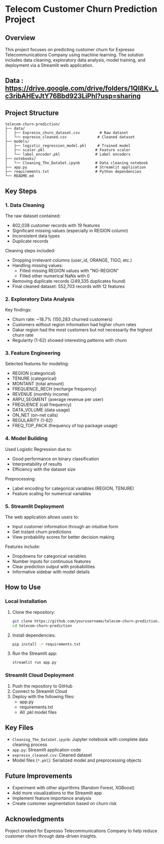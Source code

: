# Telecom Customer Churn Prediction Project

## Overview

This project focuses on predicting customer churn for Expresso Telecommunications Company using machine learning. The solution includes data cleaning, exploratory data analysis, model training, and deployment via a Streamlit web application.

## Data : https://drive.google.com/drive/folders/1QI8Kv_Lc3ribAHEvJtY76Bbd923LiPhl?usp=sharing

## Project Structure

```
telecom-churn-prediction/
├── data/
│   ├── Expresso_churn_dataset.csv         # Raw dataset
│   └── expresso_cleaned.csv              # Cleaned dataset
├── models/
│   ├── logistic_regression_model.pkl     # Trained model
│   ├── scaler.pkl                       # Feature scaler
│   └── label_encoder.pkl                # Label encoders
├── notebooks/
│   └── Cleaning_The_DataSet.ipynb       # Data cleaning notebook
├── app.py                               # Streamlit application
├── requirements.txt                     # Python dependencies
└── README.md
```

## Key Steps

### 1. Data Cleaning

The raw dataset contained:
- 802,038 customer records with 19 features
- Significant missing values (especially in REGION column)
- Inconsistent data types
- Duplicate records

Cleaning steps included:
- Dropping irrelevant columns (user_id, ORANGE, TIGO, etc.)
- Handling missing values:
  - Filled missing REGION values with "NO-REGION"
  - Filled other numerical NaNs with 0
- Removing duplicate records (249,335 duplicates found)
- Final cleaned dataset: 552,703 records with 12 features

### 2. Exploratory Data Analysis

Key findings:
- Churn rate: ~18.7% (150,283 churned customers)
- Customers without region information had higher churn rates
- Dakar region had the most customers but not necessarily the highest churn rate
- Regularity (1-62) showed interesting patterns with churn

### 3. Feature Engineering

Selected features for modeling:
- REGION (categorical)
- TENURE (categorical)
- MONTANT (total amount)
- FREQUENCE_RECH (recharge frequency)
- REVENUE (monthly income)
- ARPU_SEGMENT (average revenue per user)
- FREQUENCE (call frequency)
- DATA_VOLUME (data usage)
- ON_NET (on-net calls)
- REGULARITY (1-62)
- FREQ_TOP_PACK (frequency of top package usage)

### 4. Model Building

Used Logistic Regression due to:
- Good performance on binary classification
- Interpretability of results
- Efficiency with the dataset size

Preprocessing:
- Label encoding for categorical variables (REGION, TENURE)
- Feature scaling for numerical variables

### 5. Streamlit Deployment

The web application allows users to:
- Input customer information through an intuitive form
- Get instant churn predictions
- View probability scores for better decision making

Features include:
- Dropdowns for categorical variables
- Number inputs for continuous features
- Clear prediction output with probabilities
- Informative sidebar with model details

## How to Use

### Local Installation

1. Clone the repository:
   ```bash
   git clone https://github.com/yourusername/telecom-churn-prediction.git
   cd telecom-churn-prediction
   ```

2. Install dependencies:
   ```bash
   pip install -r requirements.txt
   ```

3. Run the Streamlit app:
   ```bash
   streamlit run app.py
   ```

### Streamlit Cloud Deployment

1. Push the repository to GitHub
2. Connect to Streamlit Cloud
3. Deploy with the following files:
   - app.py
   - requirements.txt
   - All .pkl model files

## Key Files

- `Cleaning_The_DataSet.ipynb`: Jupyter notebook with complete data cleaning process
- `app.py`: Streamlit application code
- `expresso_cleaned.csv`: Cleaned dataset
- Model files (`*.pkl`): Serialized model and preprocessing objects

## Future Improvements

- Experiment with other algorithms (Random Forest, XGBoost)
- Add more visualizations to the Streamlit app
- Implement feature importance analysis
- Create customer segmentation based on churn risk

## Acknowledgments

Project created for Expresso Telecommunications Company to help reduce customer churn through data-driven insights.
